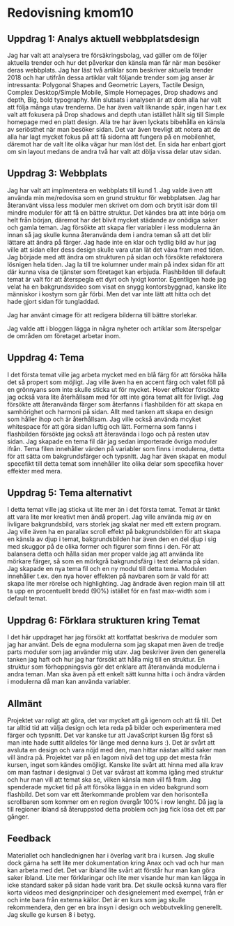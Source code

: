 ---
---
Redovisning kmom10
=========================

## Uppdrag 1: Analys aktuell webbplatsdesign

Jag har valt att analysera tre försäkringsbolag, vad gäller om de följer aktuella trender och hur det påverkar den känsla man får när man besöker deras webbplats.
Jag har läst två artiklar som beskriver aktuella trender 2018 och har utifrån dessa artiklar valt följande trender som jag anser är intressanta: Polygonal Shapes and Geometric Layers, Tactile Design, Complex Desktop/Simple Mobile,  Simple Homepages, Drop shadows and depth, Big, bold typography.
Min slutsats i analysen är att dom alla har valt att följa många utav trenderna. De har även valt liknande spår, ingen har t.ex valt att fokusera på Drop shadows and depth utan istället hållt sig till Simple homepage med en platt design. Alla tre har även lyckats bibehålla en känsla av seriösthet när man besöker sidan. Det var även trevligt att notera att de alla har lagt mycket fokus på att få sidorna att fungera på en mobilenhet, däremot har de valt lite olika vägar hur man löst det. En sida har enbart gjort om sin layout medans de andra två har valt att dölja vissa delar utav sidan.

## Uppdrag 3: Webbplats

Jag har valt att implmentera en webbplats till kund 1. Jag valde även att använda min me/redovisa som en grund struktur för webbplatsen. Jag har återanvänt vissa less moduler men skrivet om dom och brytit isär dom till mindre moduler för att få en bättre struktur.
Det kändes bra att inte börja om helt från början, däremot har det blivit mycket städande av onödiga saker och gamla teman.
Jag försökte att skapa fler variabler i less modulerna än innan så jag skulle kunna återanvända dem i andra teman så att det blir lättare att ändra på färger. Jag hade inte en klar och tydlig bild av hur jag ville att sidan eller dess design skulle vara utan lät det växa fram med tiden. Jag började med att ändra om strukturen på sidan och försökte refaktorera lösnigen hela tiden. Jag la till tre kolumner under main på index sidan för att där kunna visa de tjänster som företaget kan erbjuda. Flashbilden till default temat är valt för att återspegla ett dyrt och lyxigt kontor. Egentligen hade jag velat ha en bakgrundsvideo som visat en snygg kontorsbyggnad, kanske lite människor i kostym som går förbi. Men det var inte lätt att hitta och det hade gjort sidan för tungladdad.

Jag har använt cimage för att redigera bilderna till bättre storlekar.

Jag valde att i bloggen lägga in några nyheter och artiklar som återspelgar de områden om företaget arbetar inom.

## Uppdrag 4: Tema

I det första temat ville jag arbeta mycket med en blå färg för att försöka hålla det så propert som möjligt. Jag ville även ha en accent färg och valet föll på en grönnyans som inte skulle sticka ut för mycket. Hover effekter försökte jag också vara lite återhållsam med för att inte göra temat allt för livligt. Jag försökte att återanvända färger som återfanns i flashbilden för att skapa en samhörighet och harmoni på sidan. Allt med tanken att skapa en design som håller ihop och är återhållsam. Jag ville också använda mcyket whitespace för att göra sidan luftig och lätt. Formerna som fanns i flashbilden försökte jag också att återavända i logo och på resten utav sidan.
Jag skapade en tema fil där jag sedan importerade övriga moduler ifrån. Tema filen innehåller värden på variabler som finns i modulerna, detta för att sätta om bakgrundsfärger och typsnitt. Jag har även skapat en modul specefikt till detta temat som innehåller lite olika delar som specefika hover effekter med mera.

## Uppdrag 5: Tema alternativt

I detta temat ville jag sticka ut lite mer än i det första temat. Temat är tänkt att vara lite mer kreativt men ändå propert. Jag ville använda mig av en livligare bakgrundsbild, vars storlek jag skalat ner med ett extern program. Jag ville även ha en parallax scroll effekt på bakgrundsbilden för att skapa en känsla av djup i temat, bakgrundsbilden har även den en del djup i sig med skuggor på de olika former och figurer som finns i den.
För att balansera detta och hålla sidan mer proper valde jag att använda lite mörkare färger, så som en mörkgrå bakgrundsfärg i text delarna på sidan. Jag skapade en nya tema fil och en ny modul till detta tema. Modulen innehåller t.ex. den nya hover effekten på navbaren som är vald för att skapa lite mer rörelse och highlighting. Jag ändrade även region main till att ta upp en procentuellt bredd (90%) istället för en fast max-width som i default temat.

## Uppdrag 6: Förklara strukturen kring Temat

I det här uppdraget har jag försökt att kortfattat beskriva de moduler som jag har använt. Dels de egna modulerna som jag skapat men även de tredje parts moduler som jag använder mig utav. Jag beskriver även den generella tanken jag haft och hur jag har försökt att hålla mig till en struktur. En struktur som förhoppningsvis gör det enklare att återanvända modulerna i andra teman. Man ska även på ett enkelt sätt kunna hitta i och ändra värden i modulerna då man kan använda variabler.

## Allmänt

Projektet var roligt att göra, det var mycket att gå igenom och att få till. Det tar alltid tid att välja design och leta reda på bilder och experimentera med färger och typsnitt. Det var kanske tur att JavaScript kursen låg först så man inte hade suttit alldeles för länge med denna kurs :). Det är svårt att avsluta en design och vara nöjd med den, man hittar nästan alltid saker man vill ändra på. Projektet var på en lagom nivå det tog upp det mesta från kursen, inget som kändes omöjligt. Kanske lite svårt att hinna med alla krav om man fastnar i designval :) Det var svårast att komma igång med struktur och hur man vill att temat ska se, vilken känsla man vill få fram. Jag spenderade mycket tid på att försöka lägga in en video bakgrund som flashbild. Det som var ett återkommande problem var den horisontella scrollbaren som kommer om en region övergår 100% i row lenght. Då jag la till regioner ibland så återuppstod detta problem och jag fick lösa det ett par gånger.

## Feedback
Materiallet och handlednignen har i överlag varit bra i kursen. Jag skulle dock gärna ha sett lite mer dokumentation kring Anax och vad och hur man kan arbeta med det. Det var ibland lite svårt att förstår hur man kan göra saker ibland. Lite mer förklaringar och lite mer visande hur man kan lägga in icke standard saker på sidan hade varit bra. Det skulle också kunna vara fler korta videos med designprinciper och designelement med exempel, från er och inte bara från externa källor.
Det är en kurs som jag skulle rekommendera, den ger en bra insyn i design och webbutvekling generellt. Jag skulle ge kursen 8 i betyg.
